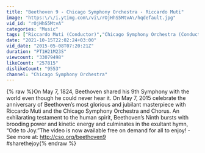 ```yaml
---
title: "Beethoven 9 - Chicago Symphony Orchestra - Riccardo Muti"
image: "https:\/\/i.ytimg.com\/vi\/rOjHhS5MtvA\/hqdefault.jpg"
vid_id: "rOjHhS5MtvA"
categories: "Music"
tags: ["Riccardo Muti (Conductor)","Chicago Symphony Orchestra (Conducted Ensemble)","Symphony No.9 (Composition)"]
date: "2021-10-15T22:02:24+03:00"
vid_date: "2015-05-08T07:20:21Z"
duration: "PT1H21M23S"
viewcount: "33079498"
likeCount: "257815"
dislikeCount: "9553"
channel: "Chicago Symphony Orchestra"
---
```

{% raw %}On May 7, 1824, Beethoven shared his 9th Symphony with the world even though he could never hear it. On May 7, 2015 celebrate the anniversary of Beethoven’s most glorious and jubilant masterpiece with Riccardo Muti and the Chicago Symphony Orchestra and Chorus. An exhilarating testament to the human spirit, Beethoven’s Ninth bursts with brooding power and kinetic energy and culminates in the exultant hymn, “Ode to Joy.”The video is now available free on demand for all to enjoy! - See more at: <a rel="nofollow" target="blank" href="http://cso.org/beethoven9">http://cso.org/beethoven9</a><br />#sharethejoy{% endraw %}
